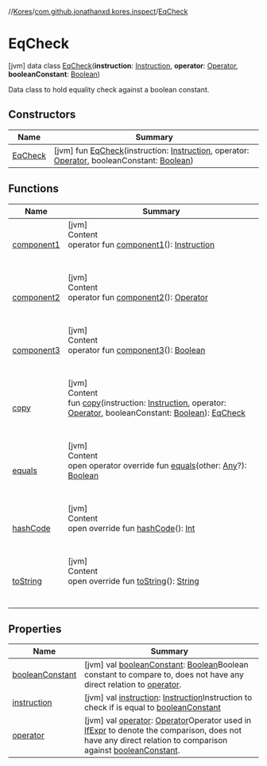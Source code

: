 //[Kores](../../index.md)/[com.github.jonathanxd.kores.inspect](../index.md)/[EqCheck](index.md)



# EqCheck  
 [jvm] data class [EqCheck](index.md)(**instruction**: [Instruction](../../com.github.jonathanxd.kores/-instruction/index.md), **operator**: [Operator](../../com.github.jonathanxd.kores.operator/-operator/index.md), **booleanConstant**: [Boolean](https://kotlinlang.org/api/latest/jvm/stdlib/kotlin/-boolean/index.html))

Data class to hold equality check against a boolean constant.

   


## Constructors  
  
|  Name|  Summary| 
|---|---|
| <a name="com.github.jonathanxd.kores.inspect/EqCheck/EqCheck/#com.github.jonathanxd.kores.Instruction#com.github.jonathanxd.kores.operator.Operator#kotlin.Boolean/PointingToDeclaration/"></a>[EqCheck](-eq-check.md)| <a name="com.github.jonathanxd.kores.inspect/EqCheck/EqCheck/#com.github.jonathanxd.kores.Instruction#com.github.jonathanxd.kores.operator.Operator#kotlin.Boolean/PointingToDeclaration/"></a> [jvm] fun [EqCheck](-eq-check.md)(instruction: [Instruction](../../com.github.jonathanxd.kores/-instruction/index.md), operator: [Operator](../../com.github.jonathanxd.kores.operator/-operator/index.md), booleanConstant: [Boolean](https://kotlinlang.org/api/latest/jvm/stdlib/kotlin/-boolean/index.html))   <br>


## Functions  
  
|  Name|  Summary| 
|---|---|
| <a name="com.github.jonathanxd.kores.inspect/EqCheck/component1/#/PointingToDeclaration/"></a>[component1](component1.md)| <a name="com.github.jonathanxd.kores.inspect/EqCheck/component1/#/PointingToDeclaration/"></a>[jvm]  <br>Content  <br>operator fun [component1](component1.md)(): [Instruction](../../com.github.jonathanxd.kores/-instruction/index.md)  <br><br><br>
| <a name="com.github.jonathanxd.kores.inspect/EqCheck/component2/#/PointingToDeclaration/"></a>[component2](component2.md)| <a name="com.github.jonathanxd.kores.inspect/EqCheck/component2/#/PointingToDeclaration/"></a>[jvm]  <br>Content  <br>operator fun [component2](component2.md)(): [Operator](../../com.github.jonathanxd.kores.operator/-operator/index.md)  <br><br><br>
| <a name="com.github.jonathanxd.kores.inspect/EqCheck/component3/#/PointingToDeclaration/"></a>[component3](component3.md)| <a name="com.github.jonathanxd.kores.inspect/EqCheck/component3/#/PointingToDeclaration/"></a>[jvm]  <br>Content  <br>operator fun [component3](component3.md)(): [Boolean](https://kotlinlang.org/api/latest/jvm/stdlib/kotlin/-boolean/index.html)  <br><br><br>
| <a name="com.github.jonathanxd.kores.inspect/EqCheck/copy/#com.github.jonathanxd.kores.Instruction#com.github.jonathanxd.kores.operator.Operator#kotlin.Boolean/PointingToDeclaration/"></a>[copy](copy.md)| <a name="com.github.jonathanxd.kores.inspect/EqCheck/copy/#com.github.jonathanxd.kores.Instruction#com.github.jonathanxd.kores.operator.Operator#kotlin.Boolean/PointingToDeclaration/"></a>[jvm]  <br>Content  <br>fun [copy](copy.md)(instruction: [Instruction](../../com.github.jonathanxd.kores/-instruction/index.md), operator: [Operator](../../com.github.jonathanxd.kores.operator/-operator/index.md), booleanConstant: [Boolean](https://kotlinlang.org/api/latest/jvm/stdlib/kotlin/-boolean/index.html)): [EqCheck](index.md)  <br><br><br>
| <a name="kotlin/Any/equals/#kotlin.Any?/PointingToDeclaration/"></a>[equals](../../com.github.jonathanxd.kores.util/-simple-resolver/index.md#%5Bkotlin%2FAny%2Fequals%2F%23kotlin.Any%3F%2FPointingToDeclaration%2F%5D%2FFunctions%2F-427383591)| <a name="kotlin/Any/equals/#kotlin.Any?/PointingToDeclaration/"></a>[jvm]  <br>Content  <br>open operator override fun [equals](../../com.github.jonathanxd.kores.util/-simple-resolver/index.md#%5Bkotlin%2FAny%2Fequals%2F%23kotlin.Any%3F%2FPointingToDeclaration%2F%5D%2FFunctions%2F-427383591)(other: [Any](https://kotlinlang.org/api/latest/jvm/stdlib/kotlin/-any/index.html)?): [Boolean](https://kotlinlang.org/api/latest/jvm/stdlib/kotlin/-boolean/index.html)  <br><br><br>
| <a name="kotlin/Any/hashCode/#/PointingToDeclaration/"></a>[hashCode](../../com.github.jonathanxd.kores.util/-simple-resolver/index.md#%5Bkotlin%2FAny%2FhashCode%2F%23%2FPointingToDeclaration%2F%5D%2FFunctions%2F-427383591)| <a name="kotlin/Any/hashCode/#/PointingToDeclaration/"></a>[jvm]  <br>Content  <br>open override fun [hashCode](../../com.github.jonathanxd.kores.util/-simple-resolver/index.md#%5Bkotlin%2FAny%2FhashCode%2F%23%2FPointingToDeclaration%2F%5D%2FFunctions%2F-427383591)(): [Int](https://kotlinlang.org/api/latest/jvm/stdlib/kotlin/-int/index.html)  <br><br><br>
| <a name="kotlin/Any/toString/#/PointingToDeclaration/"></a>[toString](../../com.github.jonathanxd.kores.util/-simple-resolver/index.md#%5Bkotlin%2FAny%2FtoString%2F%23%2FPointingToDeclaration%2F%5D%2FFunctions%2F-427383591)| <a name="kotlin/Any/toString/#/PointingToDeclaration/"></a>[jvm]  <br>Content  <br>open override fun [toString](../../com.github.jonathanxd.kores.util/-simple-resolver/index.md#%5Bkotlin%2FAny%2FtoString%2F%23%2FPointingToDeclaration%2F%5D%2FFunctions%2F-427383591)(): [String](https://kotlinlang.org/api/latest/jvm/stdlib/kotlin/-string/index.html)  <br><br><br>


## Properties  
  
|  Name|  Summary| 
|---|---|
| <a name="com.github.jonathanxd.kores.inspect/EqCheck/booleanConstant/#/PointingToDeclaration/"></a>[booleanConstant](boolean-constant.md)| <a name="com.github.jonathanxd.kores.inspect/EqCheck/booleanConstant/#/PointingToDeclaration/"></a> [jvm] val [booleanConstant](boolean-constant.md): [Boolean](https://kotlinlang.org/api/latest/jvm/stdlib/kotlin/-boolean/index.html)Boolean constant to compare to, does not have any direct relation to [operator](operator.md).   <br>
| <a name="com.github.jonathanxd.kores.inspect/EqCheck/instruction/#/PointingToDeclaration/"></a>[instruction](instruction.md)| <a name="com.github.jonathanxd.kores.inspect/EqCheck/instruction/#/PointingToDeclaration/"></a> [jvm] val [instruction](instruction.md): [Instruction](../../com.github.jonathanxd.kores/-instruction/index.md)Instruction to check if is equal to [booleanConstant](boolean-constant.md)   <br>
| <a name="com.github.jonathanxd.kores.inspect/EqCheck/operator/#/PointingToDeclaration/"></a>[operator](operator.md)| <a name="com.github.jonathanxd.kores.inspect/EqCheck/operator/#/PointingToDeclaration/"></a> [jvm] val [operator](operator.md): [Operator](../../com.github.jonathanxd.kores.operator/-operator/index.md)Operator used in [IfExpr](../../com.github.jonathanxd.kores.base/-if-expr/index.md) to denote the comparison, does not have any direct relation to comparison against [booleanConstant](boolean-constant.md).   <br>

